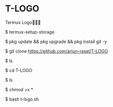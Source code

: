 # T-LOGO
Termux Logo🙂🙂🙂


$ termux-setup-storage
  
$ pkg update && pkg upgrade && pkg install git -y

$ git clone https://github.com/arjun-rasel/T-LOGO

$ ls

$ cd T-LOGO

$ ls

$ chmod +x *

$ bash t-logo.sh
